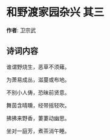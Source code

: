 # 和野渡家园杂兴  其三

**作者**: 卫宗武

## 诗词内容

谁谓野烧生，恶草不须薙。

为萧易成丛，滋蔓或布地。

不别小人俦，恐昧前贤意。

舞茵含晴曛，经带摇轻吹。

拂拂来野香，萋萋动幽思。

坐对一庭芳，煮茶消午睡。

